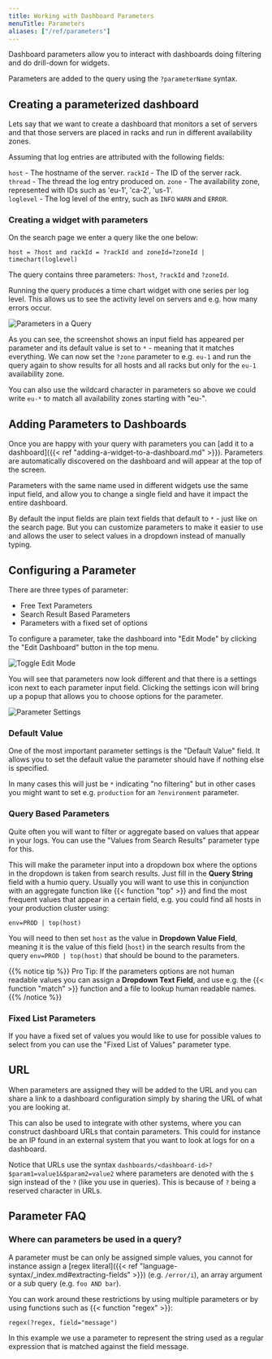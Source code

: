 ```yaml
---
title: Working with Dashboard Parameters
menuTitle: Parameters
aliases: ["/ref/parameters"]
---
```


Dashboard parameters allow you to interact with dashboards doing filtering and do drill-down
for widgets.

Parameters are added to the query using the `?parameterName` syntax.

## Creating a parameterized dashboard

Lets say that we want to create a dashboard that monitors a set of servers and that
those servers are placed in racks and run in different availability zones.

Assuming that log entries are attributed with the following fields:

`host` - The hostname of the server.
`rackId` - The ID of the server rack.
`thread` - The thread the log entry produced on.
`zone` - The availability zone, represented with IDs such as 'eu-1', 'ca-2', 'us-1'.  
`loglevel` - The log level of the entry, such as `INFO` `WARN` and `ERROR`.

### Creating a widget with parameters

On the search page we enter a query like the one below:

```humio
host = ?host and rackId = ?rackId and zoneId=?zoneId | timechart(loglevel)
```

The query contains three parameters: `?host`, `?rackId` and `?zoneId`.

Running the query produces a time chart widget with one series per log level. This allows
us to see the activity level on servers and e.g. how many errors occur.

![Parameters in a Query](/images/pages/dashboards/query-parameters-in-query.png)

As you can see, the screenshot shows an input field has appeared per parameter and its default value is set to `*` -
meaning that it matches everything. We can now set the `?zone` parameter to e.g. `eu-1`
and run the query again to show results for all hosts and all racks but only for the `eu-1` availability zone.

You can also use the wildcard character in parameters so above we could write `eu-*` to match all
availability zones starting with "eu-".

## Adding Parameters to Dashboards

Once you are happy with your query with parameters you can [add it to a dashboard]({{< ref "adding-a-widget-to-a-dashboard.md" >}}). Parameters are automatically
discovered on the dashboard and will appear at the top of the screen.

Parameters with the same name used in different widgets use the same input field, and allow
you to change a single field and have it impact the entire dashboard.

By default the input fields are plain text fields that default to `*` - just like on the search page.
But you can customize parameters to make it easier to use and allows the user to select values in
a dropdown instead of manually typing.

## Configuring a Parameter

There are three types of parameter:

- Free Text Parameters
- Search Result Based Parameters
- Parameters with a fixed set of options

To configure a parameter, take the dashboard into "Edit Mode" by clicking the "Edit Dashboard"
button in the top menu.

![Toggle Edit Mode](/images/pages/dashboards/edit-mode.png)

You will see that parameters now look different and that there is a settings icon next to each
parameter input field. Clicking the settings icon will bring up a popup that allows you to choose options
for the parameter.

![Parameter Settings](/images/pages/dashboards/param-config.png)


### Default Value

One of the most important parameter settings is the "Default Value" field. It allows you to
set the default value the parameter should have if nothing else is specified.

In many cases this will just be `*` indicating "no filtering" but in
other cases you might want to set e.g. `production` for an `?environment` parameter.

### Query Based Parameters

Quite often you will want to filter or aggregate based on values that appear in your logs. You
can use the "Values from Search Results" parameter type for this.

This will make the parameter input into a dropdown box where the options in the dropdown is taken
from search results. Just fill in the **Query String** field with a humio query.
Usually you will want to use this in conjunction with an aggregate function like {{< function "top" >}} and find the most frequent values that appear in a certain field, e.g. you could find all hosts in your production cluster using:

```humio
env=PROD | top(host)
```

You will need to then set `host` as the value in **Dropdown Value Field**, meaning it is the value of this field
(`host`) in the search results from the query `env=PROD | top(host)` that should be bound to the parameters.

{{% notice tip %}}
Pro Tip: If the parameters options are not human readable values you can assign a **Dropdown Text Field**,
and use e.g. the {{< function "match" >}} function and a file to lookup human readable names.
{{% /notice %}}

### Fixed List Parameters

If you have a fixed set of values you would like to use for possible values to select from you can use
the "Fixed List of Values" parameter type.

## URL

When parameters are assigned they will be added to the URL and you can share a link to a dashboard configuration
simply by sharing the URL of what you are looking at.

This can also be used to integrate with other systems, where you can construct dashboard URLs that contain
parameters. This could for instance be an IP found in an external system that you want to look at logs for on
a dashboard.

Notice that URLs use the syntax `dashboards/<dashboard-id>?$param1=value1&$param2=value2` where parameters are
denoted with the `$` sign instead of the `?` (like you use in queries). This is because of `?` being a reserved
character in URLs. 

## Parameter FAQ

### Where can parameters be used in a query?

A parameter must be can only be assigned simple values, you cannot for instance assign
a [regex literal]({{< ref "language-syntax/_index.md#extracting-fields" >}}) (e.g. `/error/i`),
an array argument or a sub query (e.g. `foo AND bar`).

You can work around these restrictions by using multiple parameters or by using functions
such as {{< function "regex" >}}:

```humio
regex(?regex, field="message")
```

In this example we use a parameter to represent the string used as a regular expression that
is matched against the field message.
